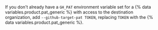 If you don't already have a `GH_PAT` environment variable set for a {% data variables.product.pat_generic %} with access to the destination organization, add `--github-target-pat TOKEN`, replacing `TOKEN` with the {% data variables.product.pat_generic %}.
